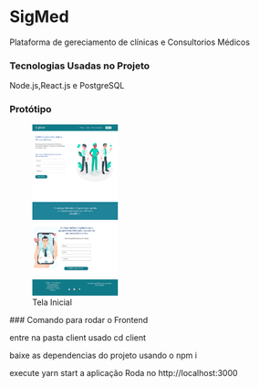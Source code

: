 # SigMed
Plataforma de gereciamento de clínicas e Consultorios Médicos 
### Tecnologias Usadas no Projeto
Node.js,React.js e PostgreSQL
### Protótipo
<figure>
  <img src="./img/tela inicial.png" alt="Tela Inicial" width="150" height="300">	
  <figcaption>Tela Inicial</figcaption>
</figure>
### Comando para rodar o Frontend

<p>entre na pasta client usado cd client </p>
<p>baixe as dependencias do projeto usando o npm i</p>
<p>execute yarn start a aplicação Roda no http://localhost:3000</p>
